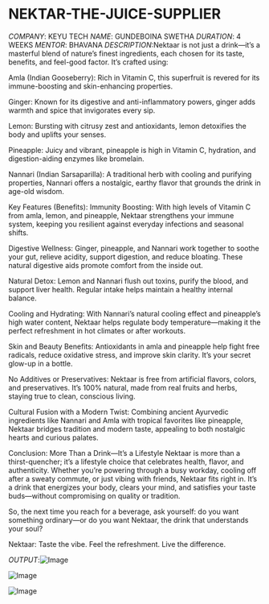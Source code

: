 # NEKTAR-THE-JUICE-SUPPLIER
*COMPANY*: KEYU TECH
*NAME*: GUNDEBOINA SWETHA
*DURATION*: 4 WEEKS
*MENTOR*: BHAVANA
*DESCRIPTION*:Nektaar is not just a drink—it’s a masterful blend of nature’s finest ingredients, each chosen for its taste, benefits, and feel-good factor. It’s crafted using:

Amla (Indian Gooseberry): Rich in Vitamin C, this superfruit is revered for its immune-boosting and skin-enhancing properties.

Ginger: Known for its digestive and anti-inflammatory powers, ginger adds warmth and spice that invigorates every sip.

Lemon: Bursting with citrusy zest and antioxidants, lemon detoxifies the body and uplifts your senses.

Pineapple: Juicy and vibrant, pineapple is high in Vitamin C, hydration, and digestion-aiding enzymes like bromelain.

Nannari (Indian Sarsaparilla): A traditional herb with cooling and purifying properties, Nannari offers a nostalgic, earthy flavor that grounds the drink in age-old wisdom.

Key Features (Benefits):
Immunity Boosting:
With high levels of Vitamin C from amla, lemon, and pineapple, Nektaar strengthens your immune system, keeping you resilient against everyday infections and seasonal shifts.

Digestive Wellness:
Ginger, pineapple, and Nannari work together to soothe your gut, relieve acidity, support digestion, and reduce bloating. These natural digestive aids promote comfort from the inside out.

Natural Detox:
Lemon and Nannari flush out toxins, purify the blood, and support liver health. Regular intake helps maintain a healthy internal balance.

Cooling and Hydrating:
With Nannari’s natural cooling effect and pineapple’s high water content, Nektaar helps regulate body temperature—making it the perfect refreshment in hot climates or after workouts.

Skin and Beauty Benefits:
Antioxidants in amla and pineapple help fight free radicals, reduce oxidative stress, and improve skin clarity. It’s your secret glow-up in a bottle.

No Additives or Preservatives:
Nektaar is free from artificial flavors, colors, and preservatives. It’s 100% natural, made from real fruits and herbs, staying true to clean, conscious living.

Cultural Fusion with a Modern Twist:
Combining ancient Ayurvedic ingredients like Nannari and Amla with tropical favorites like pineapple, Nektaar bridges tradition and modern taste, appealing to both nostalgic hearts and curious palates.

Conclusion: More Than a Drink—It’s a Lifestyle
Nektaar is more than a thirst-quencher; it’s a lifestyle choice that celebrates health, flavor, and authenticity. Whether you’re powering through a busy workday, cooling off after a sweaty commute, or just vibing with friends, Nektaar fits right in. It’s a drink that energizes your body, clears your mind, and satisfies your taste buds—without compromising on quality or tradition.

So, the next time you reach for a beverage, ask yourself: do you want something ordinary—or do you want Nektaar, the drink that understands your soul?

Nektaar: Taste the vibe. Feel the refreshment. Live the difference.

*OUTPUT*:![Image](https://github.com/user-attachments/assets/b123ab21-0647-4f6e-b517-260998e66192)

![Image](https://github.com/user-attachments/assets/a7ba8f0c-efb0-45d3-bac5-5ab14e0974fd)

![Image](https://github.com/user-attachments/assets/a2b73f73-573e-41ba-87fc-12260c4a6c80)
